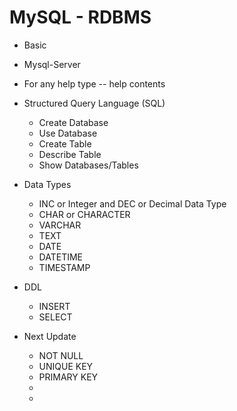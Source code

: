 # MySQL - RDBMS

* Basic 
* Mysql-Server 

* For any help type -- help contents

* Structured Query Language (SQL) 
    * Create Database
    * Use Database
    * Create Table
    * Describe Table
    * Show Databases/Tables

* Data Types
    * INC or Integer and DEC or Decimal Data Type
    * CHAR or CHARACTER
    * VARCHAR
    * TEXT
    * DATE
    * DATETIME
    * TIMESTAMP


* DDL
    * INSERT
    * SELECT




















* Next Update
    * NOT NULL
    * UNIQUE KEY 
    * PRIMARY KEY
    *
    *